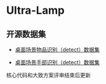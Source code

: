 # Ultra-Lamp   
## 开源数据集
- [桌面场景物品识别（detect）数据集](https://www.123pan.com/s/SJYZVv-7ZrQ.html)

- [桌面场景手部识别（detect）数据集](https://www.123pan.com/s/SJYZVv-ZZrQ.html)


核心代码和大致方案评审结束后更新
